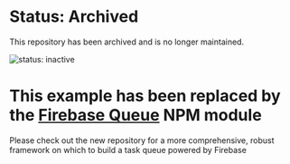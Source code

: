# Status: Archived
This repository has been archived and is no longer maintained.

![status: inactive](https://img.shields.io/badge/status-inactive-red.svg)

# This example has been replaced by the [Firebase Queue](https://github.com/firebase/firebase-queue) NPM module

Please check out the new repository for a more comprehensive, robust framework on which to build a task queue powered by Firebase
